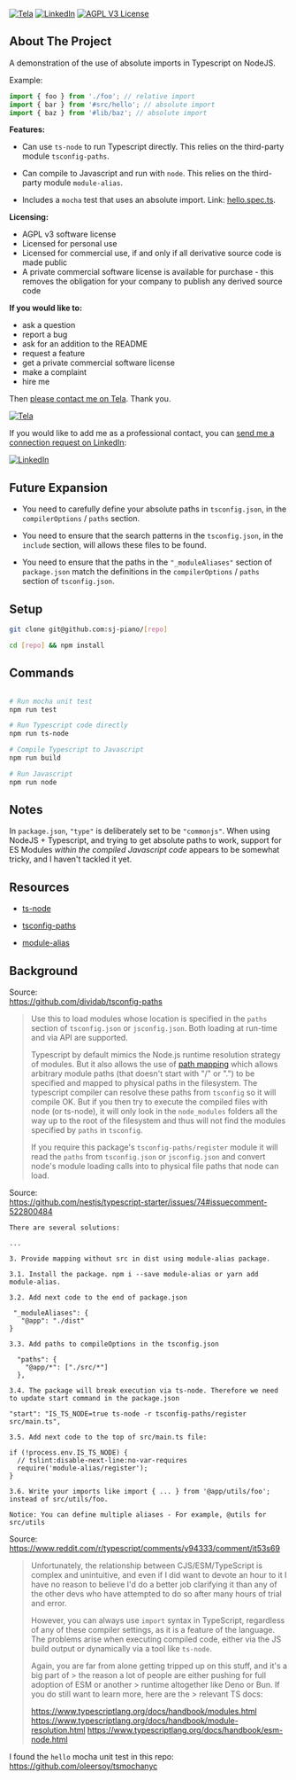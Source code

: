 <!-- PROJECT SHIELDS -->
<!--
*** We use markdown "reference style" links for readability.
*** Reference links are enclosed in brackets [ ] instead of parentheses ( ).
*** See the bottom of this document for the declaration of the reference variables
*** for contributors-url, forks-url, etc. This is an optional, concise syntax you may use.
*** https://www.markdownguide.org/basic-syntax/#reference-style-links
-->
[![Tela][tela-shield]][tela-url]
[![LinkedIn][linkedin-shield]][linkedin-url]
[![AGPL V3 License][license-shield]][license-url]




## About The Project


A demonstration of the use of absolute imports in Typescript on NodeJS.


Example:

```typescript
import { foo } from './foo'; // relative import
import { bar } from '#src/hello'; // absolute import
import { baz } from '#lib/baz'; // absolute import
```


**Features:**

- Can use `ts-node` to run Typescript directly. This relies on the third-party module `tsconfig-paths`.

- Can compile to Javascript and run with `node`. This relies on the third-party module `module-alias`.

- Includes a `mocha` test that uses an absolute import. Link: [hello.spec.ts](src/hello/hello.spec.ts).


**Licensing:**
- AGPL v3 software license
- Licensed for personal use
- Licensed for commercial use, if and only if all derivative source code is made public
- A private commercial software license is available for purchase - this removes the obligation for your company to publish any derived source code


**If you would like to:**
- ask a question
- report a bug
- ask for an addition to the README
- request a feature
- get a private commercial software license
- make a complaint
- hire me

Then [please contact me on Tela](https://www.tela.app/magic/stjohn_piano/a852c8). Thank you.

[![Tela][tela-shield]][tela-url]

If you would like to add me as a professional contact, you can [send me a connection request on LinkedIn](https://www.linkedin.com/in/stjohnpiano):

[![LinkedIn][linkedin-shield]][linkedin-url]




## Future Expansion

- You need to carefully define your absolute paths in `tsconfig.json`, in the `compilerOptions` / `paths` section.

- You need to ensure that the search patterns in the `tsconfig.json`, in the `include` section, will allows these files to be found.

- You need to ensure that the paths in the `"_moduleAliases"` section of `package.json` match the definitions in the `compilerOptions` / `paths` section of `tsconfig.json`.




## Setup


```bash
git clone git@github.com:sj-piano/[repo]

cd [repo] && npm install
```




## Commands


```bash

# Run mocha unit test
npm run test

# Run Typescript code directly
npm run ts-node

# Compile Typescript to Javascript
npm run build

# Run Javascript
npm run node
```




## Notes


In `package.json`, `"type"` is deliberately set to be `"commonjs"`. When using NodeJS + Typescript, and trying to get absolute paths to work, support for ES Modules _within the compiled Javascript code_ appears to be somewhat tricky, and I haven't tackled it yet.




## Resources


- [ts-node](https://github.com/TypeStrong/ts-node)

- [tsconfig-paths](https://github.com/dividab/tsconfig-paths)

- [module-alias](https://github.com/ilearnio/module-alias)




## Background


Source:  
https://github.com/dividab/tsconfig-paths


> Use this to load modules whose location is specified in the `paths` section of `tsconfig.json` or `jsconfig.json`. Both loading at run-time and via API are supported.
>
> Typescript by default mimics the Node.js runtime resolution strategy of modules. But it also allows the use of [path mapping](https://www.typescriptlang.org/docs/handbook/module-resolution.html) which allows arbitrary module paths (that doesn't start with "/" or ".") to be specified and mapped to physical paths in the filesystem. The typescript compiler can resolve these paths from `tsconfig` so it will compile OK. But if you then try to execute the compiled files with node (or ts-node), it will only look in the `node_modules` folders all the way up to the root of the filesystem and thus will not find the modules specified by `paths` in `tsconfig`.
>
> If you require this package's `tsconfig-paths/register` module it will read the `paths` from `tsconfig.json` or `jsconfig.json` and convert node's module loading calls into to physical file paths that node can load.




Source:  
https://github.com/nestjs/typescript-starter/issues/74#issuecomment-522800484


```
There are several solutions:

...

3. Provide mapping without src in dist using module-alias package.

3.1. Install the package. npm i --save module-alias or yarn add module-alias.

3.2. Add next code to the end of package.json

 "_moduleAliases": {
   "@app": "./dist"
}

3.3. Add paths to compileOptions in the tsconfig.json

  "paths": {
    "@app/*": ["./src/*"]
  },

3.4. The package will break execution via ts-node. Therefore we need to update start command in the package.json

"start": "IS_TS_NODE=true ts-node -r tsconfig-paths/register src/main.ts",

3.5. Add next code to the top of src/main.ts file:

if (!process.env.IS_TS_NODE) {
  // tslint:disable-next-line:no-var-requires
  require('module-alias/register');
}

3.6. Write your imports like import { ... } from '@app/utils/foo'; instead of src/utils/foo.

Notice: You can define multiple aliases - For example, @utils for src/utils
```



Source:  
https://www.reddit.com/r/typescript/comments/y94333/comment/it53s69

> Unfortunately, the relationship between CJS/ESM/TypeScript is complex and unintuitive, and even if I did want to devote an hour to it I have no reason to believe I'd do a better job clarifying it than any of the other devs who have attempted to do so after many hours of trial and error.
> 
> However, you can always use `import` syntax in TypeScript, regardless of any of these compiler settings, as it is a feature of the language. The problems arise when executing compiled code, either via the JS build output or dynamically via a tool like `ts-node`.
> 
> Again, you are far from alone getting tripped up on this stuff, and it's a big part of > the reason a lot of people are either pushing for full adoption of ESM or another > runtime altogether like Deno or Bun. If you do still want to learn more, here are the > relevant TS docs:
> 
> https://www.typescriptlang.org/docs/handbook/modules.html
> https://www.typescriptlang.org/docs/handbook/module-resolution.html
> https://www.typescriptlang.org/docs/handbook/esm-node.html




I found the `hello` mocha unit test in this repo:
https://github.com/oleersoy/tsmochanyc




<!-- MARKDOWN LINKS & IMAGES -->
<!-- https://www.markdownguide.org/basic-syntax/#reference-style-links -->
[license-shield]: https://img.shields.io/github/license/sj-piano/eth-contract-hello-world-javascript.svg?style=for-the-badge
[license-url]: https://github.com/sj-piano/eth-contract-hello-world-javascript/blob/main/LICENSE.txt
[linkedin-shield]: https://img.shields.io/badge/LinkedIn-StJohn_Piano-blue.svg?style=for-the-badge&logo=linkedin
[linkedin-url]: https://linkedin.com/in/stjohnpiano
[tela-shield]: https://img.shields.io/badge/Tela-StJohn_Piano-blue?style=for-the-badge
[tela-url]: https://www.tela.app/magic/stjohn_piano/a852c8
